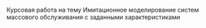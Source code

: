 Курсовая работа на тему Имитационное моделирование систем массового обслуживания с заданными характеристиками
